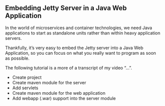 ## Embedding Jetty Server in a Java Web Application

In the world of microservices and container technologies, we need Java applications to start as standalone units rather than within heavy application servers.

Thankfully, it’s very easy to embed the Jetty server into a Java Web Application, so you can focus on what you really want to program as soon as possible. 

The following tutorial is a more of a transcript of my video “...”. 

* Create project
* Create maven module for the server
* Add servlets
* Create maven module for the web application
* Add webapp (.war) support into the server module
